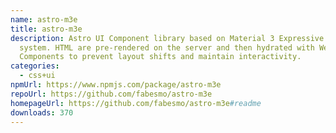 ```yaml
---
name: astro-m3e
title: astro-m3e
description: Astro UI Component library based on Material 3 Expressive design
  system. HTML are pre-rendered on the server and then hydrated with Web
  Components to prevent layout shifts and maintain interactivity.
categories:
  - css+ui
npmUrl: https://www.npmjs.com/package/astro-m3e
repoUrl: https://github.com/fabesmo/astro-m3e
homepageUrl: https://github.com/fabesmo/astro-m3e#readme
downloads: 370
---
```

